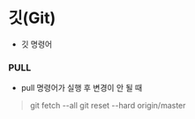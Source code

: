 # 깃(Git)
* 깃 명령어

### PULL
* pull 명령어가 실행 후 변경이 안 될 때
> git fetch --all 
> git reset --hard origin/master